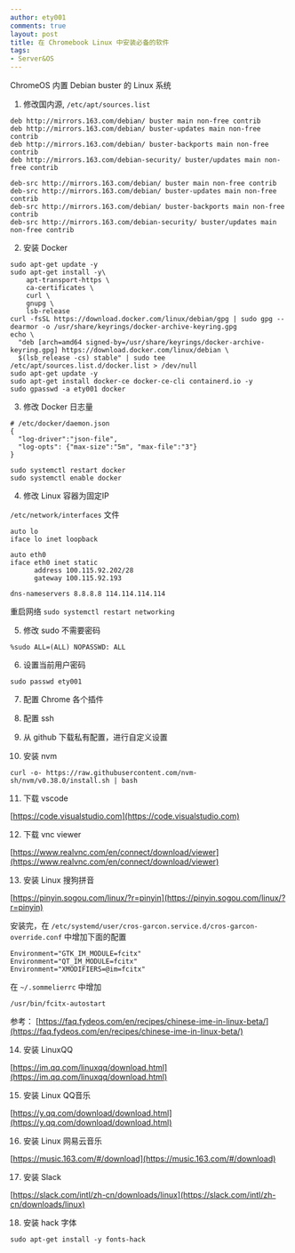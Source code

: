 ```yaml
---
author: ety001
comments: true
layout: post
title: 在 Chromebook Linux 中安装必备的软件
tags:
- Server&OS
---
```


ChromeOS 内置 Debian buster 的 Linux 系统

1. 修改国内源, `/etc/apt/sources.list`
```
deb http://mirrors.163.com/debian/ buster main non-free contrib
deb http://mirrors.163.com/debian/ buster-updates main non-free contrib
deb http://mirrors.163.com/debian/ buster-backports main non-free contrib
deb http://mirrors.163.com/debian-security/ buster/updates main non-free contrib

deb-src http://mirrors.163.com/debian/ buster main non-free contrib
deb-src http://mirrors.163.com/debian/ buster-updates main non-free contrib
deb-src http://mirrors.163.com/debian/ buster-backports main non-free contrib
deb-src http://mirrors.163.com/debian-security/ buster/updates main non-free contrib
```

2. 安装 Docker
```
sudo apt-get update -y
sudo apt-get install -y\
    apt-transport-https \
    ca-certificates \
    curl \
    gnupg \
    lsb-release
curl -fsSL https://download.docker.com/linux/debian/gpg | sudo gpg --dearmor -o /usr/share/keyrings/docker-archive-keyring.gpg
echo \
  "deb [arch=amd64 signed-by=/usr/share/keyrings/docker-archive-keyring.gpg] https://download.docker.com/linux/debian \
  $(lsb_release -cs) stable" | sudo tee /etc/apt/sources.list.d/docker.list > /dev/null
sudo apt-get update -y
sudo apt-get install docker-ce docker-ce-cli containerd.io -y
sudo gpasswd -a ety001 docker
```

3. 修改 Docker 日志量

```
# /etc/docker/daemon.json
{
  "log-driver":"json-file",
  "log-opts": {"max-size":"5m", "max-file":"3"}
}
```

```
sudo systemctl restart docker
sudo systemctl enable docker
```

4. 修改 Linux 容器为固定IP

`/etc/network/interfaces` 文件

```
auto lo
iface lo inet loopback

auto eth0
iface eth0 inet static
      address 100.115.92.202/28
      gateway 100.115.92.193

dns-nameservers 8.8.8.8 114.114.114.114
```

重启网络 `sudo systemctl restart networking`

5. 修改 sudo 不需要密码

```
%sudo ALL=(ALL) NOPASSWD: ALL
```

6. 设置当前用户密码

```
sudo passwd ety001
```

7. 配置 Chrome 各个插件

8. 配置 ssh

9. 从 github 下载私有配置，进行自定义设置

10. 安装 nvm

```
curl -o- https://raw.githubusercontent.com/nvm-sh/nvm/v0.38.0/install.sh | bash
```

11. 下载 vscode

[https://code.visualstudio.com](https://code.visualstudio.com)

12. 下载 vnc viewer

[https://www.realvnc.com/en/connect/download/viewer](https://www.realvnc.com/en/connect/download/viewer)

13. 安装 Linux 搜狗拼音

[https://pinyin.sogou.com/linux/?r=pinyin](https://pinyin.sogou.com/linux/?r=pinyin)

安装完，在 `/etc/systemd/user/cros-garcon.service.d/cros-garcon-override.conf` 中增加下面的配置

```
Environment="GTK_IM_MODULE=fcitx"
Environment="QT_IM_MODULE=fcitx"
Environment="XMODIFIERS=@im=fcitx"
```

在 `~/.sommelierrc` 中增加

```
/usr/bin/fcitx-autostart
```

参考： [https://faq.fydeos.com/en/recipes/chinese-ime-in-linux-beta/](https://faq.fydeos.com/en/recipes/chinese-ime-in-linux-beta/)

14. 安装 LinuxQQ

[https://im.qq.com/linuxqq/download.html](https://im.qq.com/linuxqq/download.html)

15. 安装 Linux QQ音乐

[https://y.qq.com/download/download.html](https://y.qq.com/download/download.html)

16. 安装 Linux 网易云音乐

[https://music.163.com/#/download](https://music.163.com/#/download)

17. 安装 Slack

[https://slack.com/intl/zh-cn/downloads/linux](https://slack.com/intl/zh-cn/downloads/linux)

18. 安装 hack 字体

```
sudo apt-get install -y fonts-hack
```
